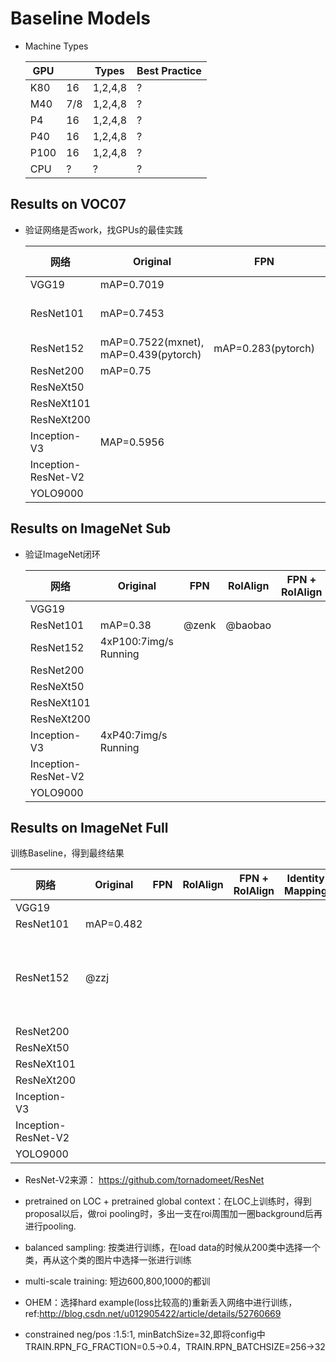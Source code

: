 # Baseline Models

* Machine Types

  | GPU | | Types | Best Practice |
  | ------| ------ | ------ | ------ |
  | K80	| 16 | 1,2,4,8 | ? |
  | M40	| 7/8	| 1,2,4,8 | ? |
  | P4	| 16	| 1,2,4,8 | ? |
  | P40	| 16	| 1,2,4,8	| ? |
  | P100	| 16	| 1,2,4,8	| ? |
  | CPU | ? | ? | ? |


## Results on VOC07
* 验证网络是否work，找GPUs的最佳实践

  | 网络 | Original | FPN | RoIAlign | FPN + RoIAlign | Identity Mapping | Pretrain on LOC | RPN | RCNN | Constrained Pos/Neg | Multiscale Training | DataAugmentation |
  | ------| ------ | ------ | ------ | ------| ------ | ------ | ------ | ------ | ------ | ------ | ------ |
  | VGG19	| mAP=0.7019 | | | | | | | | 	 	 	 	 
  | ResNet101 | mAP=0.7453 | | 2GPU(M40): 3.45samples/sec, mAP=0.7507 | | | | | | 2GPU(M40): 3.45samples/sec, mAP=0.7417 | 2GPU(M40): 3.45samples/sec, mAP=0.7609 | 2GPU(P100): 4.5samples/sec, mAP=0.7400 |
  | ResNet152	| mAP=0.7522(mxnet), mAP=0.439(pytorch) | mAP=0.283(pytorch)| | | | | | | | | |
  | ResNet200	| mAP=0.75 | | | | | | |  | | | |
  | ResNeXt50  | | | | | | | | | | | |
  | ResNeXt101 | | | | | | | | | | | |
  | ResNeXt200 | | | | | | | | | | | |
  | Inception-V3 | MAP=0.5956| | | | | | | | 	| | |
  | Inception-ResNet-V2	 | | | | | | | | | |  | | |
  | YOLO9000 | | | | | | | | | | | | |

## Results on ImageNet Sub
* 验证ImageNet闭环

  | 网络 | Original | FPN | RoIAlign | FPN + RoIAlign | Identity Mapping | Pretrain on LOC | RPN | RCNN |
  | ------| ------ | ------ | ------ | ------| ------ | ------ | ------ | ------ |
  | VGG19 | | | | | | | | |
  | ResNet101 | mAP=0.38 | @zenk | @baobao | | | | | |
  | ResNet152 | 4xP100:7img/s Running | | | | | | | |
  | ResNet200 | | | | | | | | |
  | ResNeXt50 | | | | | | | | |
  | ResNeXt101 | | | | | | | | |
  | ResNeXt200 | | | | | | | | |
  | Inception-V3 | 4xP40:7img/s Running | | | | | | | | |
  | Inception-ResNet-V2 | | | | | | | | |
  | YOLO9000 | | | | | | | | |


## Results on ImageNet Full
训练Baseline，得到最终结果

  | 网络 | Original | FPN | RoIAlign | FPN + RoIAlign | Identity Mapping | Pretrain on LOC | RPN | RCNN |
  | ------| ------ | ------ | ------ | ------| ------ | ------ | ------ | ------ |
  | VGG19	| | | | | | | | | 	 	 	 	 
  | ResNet101 | mAP=0.482 | | | | | | | |
  | ResNet152 | @zzj | | | | | 1GPU(P40): 2.10samples/sec 2GPU(P40): 3.70samples/sec 4GPU(P40): 5.2samples/sec (running)|  | |
  | ResNet200	| | | | | | | |  |
  | ResNeXt50  | | | | | | | | | 	 	 	 	 	 	 	 	 
  | ResNeXt101 | | | | | | | | | 	 	 	 	 	 	 
  | ResNeXt200 | | | | | | | | |	 	 	 	 	 	 
  | Inception-V3 | | | | | | | | | 	 	 	 	 	 	 	 
  | Inception-ResNet-V2	 | | | | | | | | |
  | YOLO9000 | | | | | | | | | |


* ResNet-V2来源：
https://github.com/tornadomeet/ResNet

* pretrained on LOC + pretrained global context：在LOC上训练时，得到proposal以后，做roi pooling时，多出一支在roi周围加一圈background后再进行pooling.
* balanced sampling: 按类进行训练，在load data的时候从200类中选择一个类，再从这个类的图片中选择一张进行训练
* multi-scale training: 短边600,800,1000的都训
* OHEM：选择hard example(loss比较高的)重新丢入网络中进行训练，ref:http://blog.csdn.net/u012905422/article/details/52760669
* constrained neg/pos :1.5:1, minBatchSize=32,即将config中TRAIN.RPN_FG_FRACTION=0.5->0.4，TRAIN.RPN_BATCHSIZE=256->32
